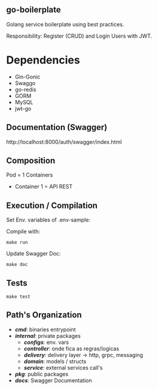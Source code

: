 ## go-boilerplate
Golang service boilerplate using best practices.

Responsibility: Register (CRUD) and Login Users with JWT.

# Dependencies

- Gin-Gonic
- Swaggo
- go-redis
- GORM
- MySQL
- jwt-go

## Documentation (Swagger)

http://localhost:8000/auth/swagger/index.html

## Composition

Pod = 1 Containers

- Container 1 = API REST

## Execution / Compilation

Set Env. variables of .env-sample:

Compile with:

```
make run
```

Update Swagger Doc:

```
make doc
```

## Tests

```
make test
```

## Path's Organization

- _**cmd**_: binaries entrypoint
- _**internal**_: private packages
    - _**configs**_: env. vars
    - _**controller**_: onde fica as regras/logicas
    - _**delivery**_: delivery layer -> http, grpc, messaging
    - _**domain**_: models / structs
    - _**service**_: external services call's
- _**pkg**_: public packages
- _**docs**_: Swagger Documentation
